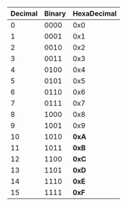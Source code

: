 
| Decimal | Binary | HexaDecimal |
| ------- | ------ | ----------- |
| 0       | 0000   | 0x0         |
| 1       | 0001   | 0x1         |
| 2       | 0010   | 0x2         |
| 3       | 0011   | 0x3         |
| 4       | 0100   | 0x4         |
| 5       | 0101   | 0x5         |
| 6       | 0110   | 0x6         |
| 7       | 0111   | 0x7         |
| 8       | 1000   | 0x8         |
| 9       | 1001   | 0x9         |
| 10      | 1010   | **0xA**     |
| 11      | 1011   | **0xB**     |
| 12      | 1100   | **0xC**     |
| 13      | 1101   | **0xD**     |
| 14      | 1110   | **0xE**     |
| 15      | 1111   | **0xF**     |

